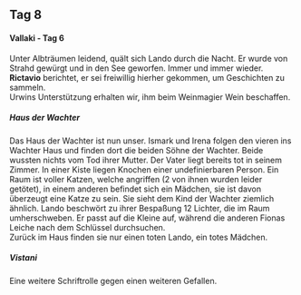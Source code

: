 ## Tag 8
#### Vallaki - Tag 6
Unter Albträumen leidend, quält sich Lando durch die Nacht. Er wurde von Strahd gewürgt und in den See geworfen. Immer und immer wieder.<Br/>**Rictavio** berichtet, er sei freiwillig hierher gekommen, um Geschichten zu sammeln.<Br/>Urwins Unterstützung erhalten wir, ihm beim Weinmagier Wein beschaffen.
##### Haus der Wachter
Das Haus der Wachter ist nun unser. Ismark und Irena folgen den vieren ins Wachter Haus und finden dort die beiden Söhne der Wachter. Beide wussten nichts vom Tod ihrer Mutter. Der Vater liegt bereits tot in seinem Zimmer. In einer Kiste liegen Knochen einer undefinierbaren Person. Ein Raum ist voller Katzen, welche angriffen (2 von ihnen wurden leider getötet), in einem anderen befindet sich ein Mädchen, sie ist davon überzeugt eine Katze zu sein. Sie sieht dem Kind der Wachter ziemlich ähnlich. Lando beschwört zu ihrer Bespaßung 12 Lichter, die im Raum umherschweben. Er passt auf die Kleine auf, während die anderen Fionas Leiche nach dem Schlüssel durchsuchen.<Br/>Zurück im Haus finden sie nur einen toten Lando, ein totes Mädchen.
##### Vistani
Eine weitere Schriftrolle gegen einen weiteren Gefallen.